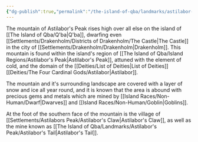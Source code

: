 ```yaml
---
{"dg-publish":true,"permalink":"/the-island-of-qba/landmarks/astilabor-s-peak/astilabor-s-peak-mountain/"}
---
```



The mountain of Astilabor's Peak rises high over all else on the island of [[The Island of Qba/Q'ba\|Q'ba]], dwarfing even [[Settlements/Drakenholm/Districts of Drakenholm/The Castle\|The Castle]] in the city of [[Settlements/Drakenholm/Drakenholm\|Drakenholm]]. This mountain is found within the island's region of [[The Island of Qba/Island Regions/Astilabor's Peak\|Astilabor's Peak]], attuned with the element of cold, and the domain of the [[Deities/List of Deities\|List of Deities]] [[Deities/The Four Cardinal Gods/Astilabor\|Astilabor]]. 

The mountain and it's surrounding landscape are covered with a layer of snow and ice all year round, and it is known that the area is abound with precious gems and metals which are mined by [[Island Races/Non-Human/Dwarf\|Dwarves]] and [[Island Races/Non-Human/Goblin\|Goblins]]. 

At the foot of the southern face of the mountain is the village of [[Settlements/Astilabors Peak/Astilabor's Claw\|Astilabor's Claw]], as well as the mine known as [[The Island of Qba/Landmarks/Astilabor's Peak/Astilabor's Tail\|Astilabor's Tail]].
